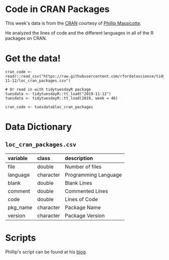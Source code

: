 # Code in CRAN Packages

This week's data is from the [CRAN](https://cran.r-project.org/src/contrib/) courtesy of [Phillip Massicotte](https://www.pmassicotte.com/post/analyzing-the-programming-languages-used-in-r-packages/).

He analyzed the lines of code and the different languages in all of the R packages on CRAN.

# Get the data!

```
cran_code <- readr::read_csv("https://raw.githubusercontent.com/rfordatascience/tidytuesday/master/data/2019/2019-11-12/loc_cran_packages.csv")

# Or read in with tidytuesdayR package
tuesdata <- tidytuesdayR::tt_load("2019-11-12")
tuesdata <- tidytuesdayR::tt_load(2019, week = 46)

cran_code <- tuesdata$loc_cran_packages
```

# Data Dictionary

## `loc_cran_packages.csv`

|variable |class     |description |
|:--------|:---------|:-----------|
|file     |double    | Number of files |
|language |character | Programming Language |
|blank    |double    | Blank Lines |
|comment  |double    | Commented Lines |
|code     |double    | Lines of Code |
|pkg_name |character | Package Name |
|version  |character | Package Version |


# Scripts

Phillip's script can be found at his [blog](https://www.pmassicotte.com/post/analyzing-the-programming-languages-used-in-r-packages/).
